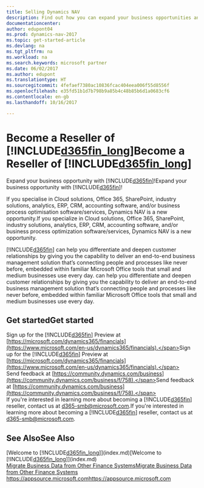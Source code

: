 ```yaml
---
title: Selling Dynamics NAV
description: Find out how you can expand your business opportunities and become a Microsoft partner and Dynamics NAV reseller.
documentationcenter: 
author: edupont04
ms.prod: dynamics-nav-2017
ms.topic: get-started-article
ms.devlang: na
ms.tgt_pltfrm: na
ms.workload: na
ms.search.keywords: microsoft partner
ms.date: 06/02/2017
ms.author: edupont
ms.translationtype: HT
ms.sourcegitcommit: 4fefaef7380ac10836fcac404eea006f55d8556f
ms.openlocfilehash: e35fd51b1d7b798b9a85b4c48b85b6d1a0683cf6
ms.contentlocale: en-gb
ms.lasthandoff: 10/16/2017

---
```

# <a name="become-a-reseller-of-included365finlongincludesd365finlongmdmd"></a><span data-ttu-id="87312-103">Become a Reseller of [!INCLUDE[d365fin_long](includes/d365fin_long_md.md)]</span><span class="sxs-lookup"><span data-stu-id="87312-103">Become a Reseller of [!INCLUDE[d365fin_long](includes/d365fin_long_md.md)]</span></span>
<span data-ttu-id="87312-104">Expand your business opportunity with [!INCLUDE[d365fin](includes/d365fin_md.md)]!</span><span class="sxs-lookup"><span data-stu-id="87312-104">Expand your business opportunity with [!INCLUDE[d365fin](includes/d365fin_md.md)]!</span></span>  

<span data-ttu-id="87312-105">If you specialise in Cloud solutions, Office 365, SharePoint, industry solutions, analytics, ERP, CRM, accounting software, and/or business process optimisation software/services, Dynamics NAV is a new opportunity.</span><span class="sxs-lookup"><span data-stu-id="87312-105">If you specialize in Cloud solutions, Office 365, SharePoint, industry solutions, analytics, ERP, CRM, accounting software, and/or business process optimization software/services, Dynamics NAV is a new opportunity.</span></span>   

[!INCLUDE[d365fin](includes/d365fin_md.md)]<span data-ttu-id="87312-106"> can help you differentiate and deepen customer relationships by giving you the capability to deliver an end-to-end business management solution that’s connecting people and processes like never before, embedded within familiar Microsoft Office tools that small and medium businesses use every day.</span><span class="sxs-lookup"><span data-stu-id="87312-106"> can help you differentiate and deepen customer relationships by giving you the capability to deliver an end-to-end business management solution that’s connecting people and processes like never before, embedded within familiar Microsoft Office tools that small and medium businesses use every day.</span></span>  

## <a name="get-started"></a><span data-ttu-id="87312-107">Get started</span><span class="sxs-lookup"><span data-stu-id="87312-107">Get started</span></span>
<span data-ttu-id="87312-108">Sign up for the [!INCLUDE[d365fin](includes/d365fin_md.md)] Preview at [https://microsoft.com/dynamics365/financials](https://www.microsoft.com/en-us/dynamics365/financials).</span><span class="sxs-lookup"><span data-stu-id="87312-108">Sign up for the [!INCLUDE[d365fin](includes/d365fin_md.md)] Preview at [https://microsoft.com/dynamics365/financials](https://www.microsoft.com/en-us/dynamics365/financials).</span></span>  
<span data-ttu-id="87312-109">Send feedback at [https://community.dynamics.com/business](https://community.dynamics.com/business/f/758).</span><span class="sxs-lookup"><span data-stu-id="87312-109">Send feedback at [https://community.dynamics.com/business](https://community.dynamics.com/business/f/758).</span></span>  
<span data-ttu-id="87312-110">If you're interested in learning more about becoming a [!INCLUDE[d365fin](includes/d365fin_md.md)] reseller, contact us at [d365-smb@microsoft.com](mailto:d365-smb@microsoft.com).</span><span class="sxs-lookup"><span data-stu-id="87312-110">If you're interested in learning more about becoming a [!INCLUDE[d365fin](includes/d365fin_md.md)] reseller, contact us at [d365-smb@microsoft.com](mailto:d365-smb@microsoft.com).</span></span>  

## <a name="see-also"></a><span data-ttu-id="87312-111">See Also</span><span class="sxs-lookup"><span data-stu-id="87312-111">See Also</span></span>
<span data-ttu-id="87312-112">[Welcome to [!INCLUDE[d365fin_long](includes/d365fin_long_md.md)]](index.md)</span><span class="sxs-lookup"><span data-stu-id="87312-112">[Welcome to [!INCLUDE[d365fin_long](includes/d365fin_long_md.md)]](index.md)</span></span>  
[<span data-ttu-id="87312-113">Migrate Business Data from Other Finance Systems</span><span class="sxs-lookup"><span data-stu-id="87312-113">Migrate Business Data from Other Finance Systems</span></span>](upload-data.md)  
[<span data-ttu-id="87312-114">https://appsource.microsoft.com</span><span class="sxs-lookup"><span data-stu-id="87312-114">https://appsource.microsoft.com</span></span>](https://appsource.microsoft.com/en-us/?product=project-madeira)  

